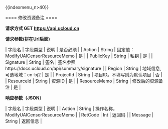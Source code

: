 {{indexmenu_n>40}}

==== 修改资源备注 ====

**请求方式 GET https://api.ucloud.cn**

**请求参数(拼在Url后面)**

| 字段名 | 字段类型 | 说明 | 是否必须 |
| Action | String | 固定值：ModifyUAICensorResourceMemo | 是 |
| PublicKey | String | 私钥 | 是 |
| Signature | String | 签名 | 签名参照https://docs.ucloud.cn/api/summary/signature |
| Region | String | 地域信息,可选地域：cn-bj2 | 是 |
| ProjectId | String | 项目ID。不填写则为默认项目 | 否 |
| ResourceId | String	| 资源ID | 是 |
| ResourceMemo | String | 修改后的资源备注 | 是 |

**响应参数（JSON）**

| 字段名 | 字段类型 | 说明 |
| Action | String | 操作名称， ModifyUAICensorResourceMemo |
| RetCode | Int | 返回码 |
| Message | String | 返回信息 |